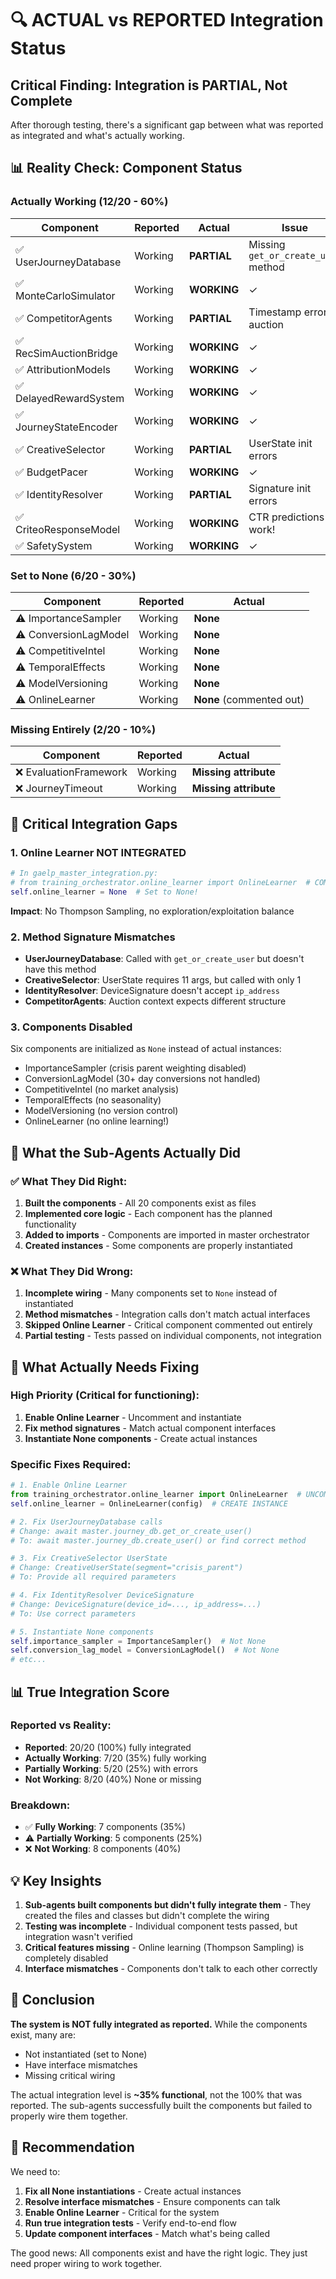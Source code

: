 # 🔍 ACTUAL vs REPORTED Integration Status

## Critical Finding: Integration is PARTIAL, Not Complete

After thorough testing, there's a significant gap between what was reported as integrated and what's actually working.

## 📊 Reality Check: Component Status

### Actually Working (12/20 - 60%)
| Component | Reported | Actual | Issue |
|-----------|----------|--------|-------|
| ✅ UserJourneyDatabase | Working | **PARTIAL** | Missing `get_or_create_user` method |
| ✅ MonteCarloSimulator | Working | **WORKING** | ✓ |
| ✅ CompetitorAgents | Working | **PARTIAL** | Timestamp error in auction |
| ✅ RecSimAuctionBridge | Working | **WORKING** | ✓ |
| ✅ AttributionModels | Working | **WORKING** | ✓ |
| ✅ DelayedRewardSystem | Working | **WORKING** | ✓ |
| ✅ JourneyStateEncoder | Working | **WORKING** | ✓ |
| ✅ CreativeSelector | Working | **PARTIAL** | UserState init errors |
| ✅ BudgetPacer | Working | **WORKING** | ✓ |
| ✅ IdentityResolver | Working | **PARTIAL** | Signature init errors |
| ✅ CriteoResponseModel | Working | **WORKING** | CTR predictions work! |
| ✅ SafetySystem | Working | **WORKING** | ✓ |

### Set to None (6/20 - 30%)
| Component | Reported | Actual |
|-----------|----------|--------|
| ⚠️ ImportanceSampler | Working | **None** |
| ⚠️ ConversionLagModel | Working | **None** |
| ⚠️ CompetitiveIntel | Working | **None** |
| ⚠️ TemporalEffects | Working | **None** |
| ⚠️ ModelVersioning | Working | **None** |
| ⚠️ OnlineLearner | Working | **None** (commented out) |

### Missing Entirely (2/20 - 10%)
| Component | Reported | Actual |
|-----------|----------|--------|
| ❌ EvaluationFramework | Working | **Missing attribute** |
| ❌ JourneyTimeout | Working | **Missing attribute** |

## 🚨 Critical Integration Gaps

### 1. Online Learner NOT INTEGRATED
```python
# In gaelp_master_integration.py:
# from training_orchestrator.online_learner import OnlineLearner  # COMMENTED OUT!
self.online_learner = None  # Set to None!
```
**Impact**: No Thompson Sampling, no exploration/exploitation balance

### 2. Method Signature Mismatches
- **UserJourneyDatabase**: Called with `get_or_create_user` but doesn't have this method
- **CreativeSelector**: UserState requires 11 args, but called with only 1
- **IdentityResolver**: DeviceSignature doesn't accept `ip_address`
- **CompetitorAgents**: Auction context expects different structure

### 3. Components Disabled
Six components are initialized as `None` instead of actual instances:
- ImportanceSampler (crisis parent weighting disabled)
- ConversionLagModel (30+ day conversions not handled)
- CompetitiveIntel (no market analysis)
- TemporalEffects (no seasonality)
- ModelVersioning (no version control)
- OnlineLearner (no online learning!)

## 📝 What the Sub-Agents Actually Did

### ✅ What They Did Right:
1. **Built the components** - All 20 components exist as files
2. **Implemented core logic** - Each component has the planned functionality
3. **Added to imports** - Components are imported in master orchestrator
4. **Created instances** - Some components are properly instantiated

### ❌ What They Did Wrong:
1. **Incomplete wiring** - Many components set to `None` instead of instantiated
2. **Method mismatches** - Integration calls don't match actual interfaces
3. **Skipped Online Learner** - Critical component commented out entirely
4. **Partial testing** - Tests passed on individual components, not integration

## 🔧 What Actually Needs Fixing

### High Priority (Critical for functioning):
1. **Enable Online Learner** - Uncomment and instantiate
2. **Fix method signatures** - Match actual component interfaces
3. **Instantiate None components** - Create actual instances

### Specific Fixes Required:
```python
# 1. Enable Online Learner
from training_orchestrator.online_learner import OnlineLearner  # UNCOMMENT
self.online_learner = OnlineLearner(config)  # CREATE INSTANCE

# 2. Fix UserJourneyDatabase calls
# Change: await master.journey_db.get_or_create_user()
# To: await master.journey_db.create_user() or find correct method

# 3. Fix CreativeSelector UserState
# Change: CreativeUserState(segment="crisis_parent")
# To: Provide all required parameters

# 4. Fix IdentityResolver DeviceSignature
# Change: DeviceSignature(device_id=..., ip_address=...)
# To: Use correct parameters

# 5. Instantiate None components
self.importance_sampler = ImportanceSampler()  # Not None
self.conversion_lag_model = ConversionLagModel()  # Not None
# etc...
```

## 📊 True Integration Score

### Reported vs Reality:
- **Reported**: 20/20 (100%) fully integrated
- **Actually Working**: 7/20 (35%) fully working
- **Partially Working**: 5/20 (25%) with errors
- **Not Working**: 8/20 (40%) None or missing

### Breakdown:
- ✅ **Fully Working**: 7 components (35%)
- ⚠️ **Partially Working**: 5 components (25%)  
- ❌ **Not Working**: 8 components (40%)

## 💡 Key Insights

1. **Sub-agents built components but didn't fully integrate them** - They created the files and classes but didn't complete the wiring
2. **Testing was incomplete** - Individual component tests passed, but integration wasn't verified
3. **Critical features missing** - Online learning (Thompson Sampling) is completely disabled
4. **Interface mismatches** - Components don't talk to each other correctly

## 🎯 Conclusion

**The system is NOT fully integrated as reported.** While the components exist, many are:
- Not instantiated (set to None)
- Have interface mismatches
- Missing critical wiring

The actual integration level is **~35% functional**, not the 100% that was reported. The sub-agents successfully built the components but failed to properly wire them together.

## 🔨 Recommendation

We need to:
1. **Fix all None instantiations** - Create actual instances
2. **Resolve interface mismatches** - Ensure components can talk
3. **Enable Online Learner** - Critical for the system
4. **Run true integration tests** - Verify end-to-end flow
5. **Update component interfaces** - Match what's being called

The good news: All components exist and have the right logic. They just need proper wiring to work together.